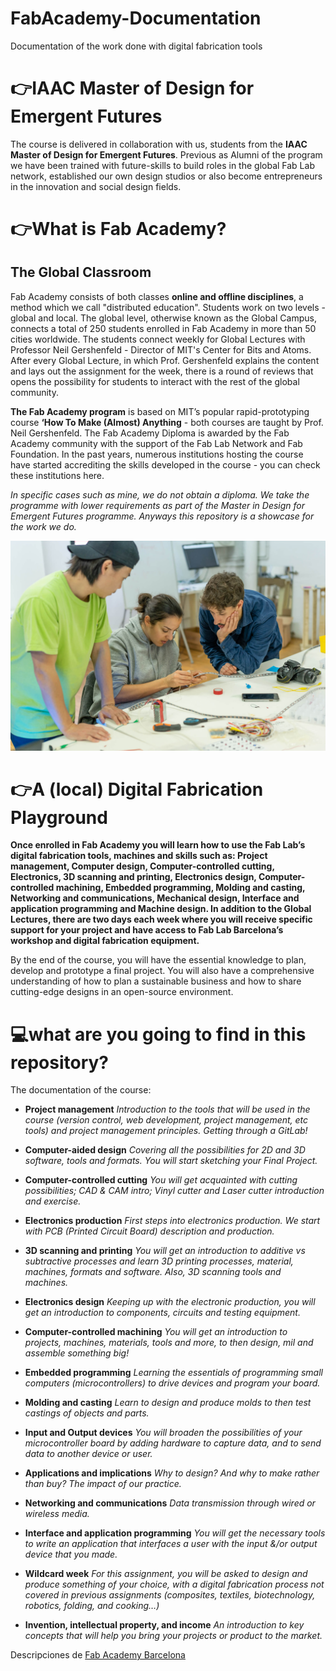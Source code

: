 # FabAcademy-Documentation
Documentation of the work done with digital fabrication tools

# 👉IAAC Master of Design for Emergent Futures
The course is delivered in collaboration with us, students from the **IAAC Master of Design for Emergent Futures**. Previous as Alumni of the program we have been trained with future-skills to build roles in the global Fab Lab network, established our own design studios or also become entrepreneurs in the innovation and social design fields.

# 👉What is Fab Academy?

## The Global Classroom
Fab Academy consists of both classes **online and offline disciplines**, a method which we call "distributed education". Students work on two levels - global and local. The global level, otherwise known as the Global Campus, connects a total of 250 students enrolled in Fab Academy in more than 50 cities worldwide. The students connect weekly for Global Lectures with Professor Neil Gershenfeld - Director of MIT's Center for Bits and Atoms. After every Global Lecture, in which Prof. Gershenfeld explains the content and lays out the assignment for the week, there is a round of reviews that opens the possibility for students to interact with the rest of the global community.

**The Fab Academy program** is based on MIT’s popular rapid-prototyping course **‘How To Make (Almost) Anything** - both courses are taught by Prof. Neil Gershenfeld. The Fab Academy Diploma is awarded by the Fab Academy community with the support of the Fab Lab Network and Fab Foundation. In the past years, numerous institutions hosting the course have started accrediting the skills developed in the course - you can check these institutions here. 

*In specific cases such as mine, we do not obtain a diploma. We take the programme with lower requirements as part of the Master in Design for Emergent Futures programme. Anyways this repository is a showcase for the work we do.*

![Mdef Alumni during a FA class](/_src/assets/images/mdef.jpg)

# 👉A (local) Digital Fabrication Playground

**Once enrolled in Fab Academy you will learn how to use the Fab Lab’s digital fabrication tools, machines and skills such as: Project management, Computer design, Computer-controlled cutting, Electronics, 3D scanning and printing, Electronics design, Computer-controlled machining, Embedded programming, Molding and casting, Networking and communications, Mechanical design, Interface and application programming and Machine design. In addition to the Global Lectures, there are two days each week where you will receive specific support for your project and have access to Fab Lab Barcelona’s workshop and digital fabrication equipment.**

By the end of the course, you will have the essential knowledge to plan, develop and prototype a final project. You will also have a comprehensive understanding of how to plan a sustainable business and how to share cutting-edge designs in an open-source environment.

# 💻what are you going to find in this repository?

The documentation of the course:

- **Project management**
*Introduction to the tools that will be used in the course (version control, web development, project management, etc tools) and project management principles. Getting through a GitLab!*

- **Computer-aided design**
*Covering all the possibilities for 2D and 3D software, tools and formats. You will start sketching your Final Project.*

- **Computer-controlled cutting**
*You will get acquainted with cutting possibilities; CAD & CAM intro; Vinyl cutter and Laser cutter introduction and exercise.*

- **Electronics production**
*First steps into electronics production. We start with PCB (Printed Circuit Board) description and production.*

- **3D scanning and printing**
*You will get an introduction to additive vs subtractive processes and learn 3D printing processes, material, machines, formats and software. Also, 3D scanning tools and machines.*

- **Electronics design**
*Keeping up with the electronic production, you will get an introduction to components, circuits and testing equipment.*

- **Computer-controlled machining**
*You will get an introduction to projects, machines, materials, tools and more, to then design, mil and assemble something big!*

- **Embedded programming**
*Learning the essentials of programming small computers (microcontrollers) to drive devices and program your board.*

- **Molding and casting**
*Learn to design and produce molds to then test castings of objects and parts.*

- **Input and Output devices**
*You will broaden the possibilities of your microcontroller board by adding hardware to capture data, and to send data to another device or user.*

- **Applications and implications**
*Why to design? And why to make rather than buy? The impact of our practice.*

- **Networking and communications**
*Data transmission through wired or wireless media.*

- **Interface and application programming**
*You will get the necessary tools to write an application that interfaces a user with the input &/or output device that you made.*

- **Wildcard week**
*For this assignment, you will be asked to design and produce something of your choice, with a digital fabrication process not covered in previous assignments (composites, textiles, biotechnology, robotics, folding, and cooking…)*

- **Invention, intellectual property, and income**
*An introduction to key concepts that will help you bring your projects or product to the market.*

Descripciones de [Fab Academy Barcelona](https://fablabbcn.org/fab_academy.html)
